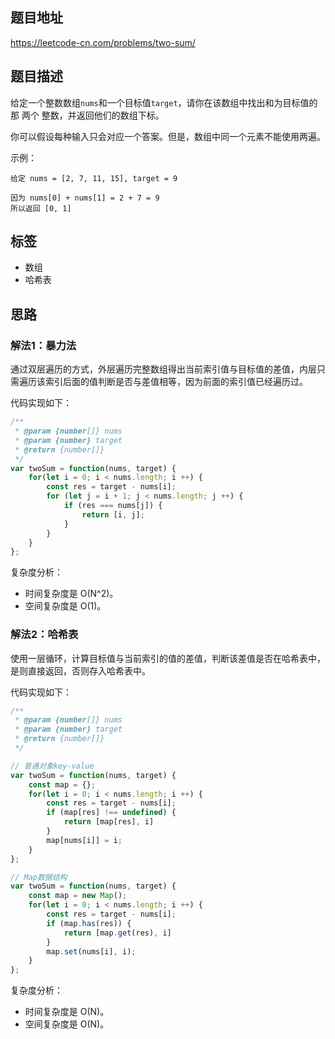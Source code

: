 ## 题目地址

https://leetcode-cn.com/problems/two-sum/

## 题目描述

给定一个整数数组`nums`和一个目标值`target`，请你在该数组中找出和为目标值的那 两个 整数，并返回他们的数组下标。

你可以假设每种输入只会对应一个答案。但是，数组中同一个元素不能使用两遍。

示例：
```
给定 nums = [2, 7, 11, 15], target = 9

因为 nums[0] + nums[1] = 2 + 7 = 9
所以返回 [0, 1]
```

## 标签

- 数组
- 哈希表

## 思路

### 解法1：暴力法

通过双层遍历的方式，外层遍历完整数组得出当前索引值与目标值的差值，内层只需遍历该索引后面的值判断是否与差值相等，因为前面的索引值已经遍历过。

代码实现如下：
```javascript
/**
 * @param {number[]} nums
 * @param {number} target
 * @return {number[]}
 */
var twoSum = function(nums, target) {
    for(let i = 0; i < nums.length; i ++) {
        const res = target - nums[i];
        for (let j = i + 1; j < nums.length; j ++) {
            if (res === nums[j]) {
                return [i, j];
            }
        }
    }
};
```

复杂度分析：

- 时间复杂度是 O(N^2)。
- 空间复杂度是 O(1)。

### 解法2：哈希表

使用一层循环，计算目标值与当前索引的值的差值，判断该差值是否在哈希表中，是则直接返回，否则存入哈希表中。

代码实现如下：
```javascript
/**
 * @param {number[]} nums
 * @param {number} target
 * @return {number[]}
 */

// 普通对象key-value
var twoSum = function(nums, target) {
    const map = {};
    for(let i = 0; i < nums.length; i ++) {
        const res = target - nums[i];
        if (map[res] !== undefined) {
            return [map[res], i]
        }
        map[nums[i]] = i;
    }
};

// Map数据结构
var twoSum = function(nums, target) {
    const map = new Map();
    for(let i = 0; i < nums.length; i ++) {
        const res = target - nums[i];
        if (map.has(res)) {
            return [map.get(res), i]
        }
        map.set(nums[i], i);
    }
};
```

复杂度分析：

- 时间复杂度是 O(N)。
- 空间复杂度是 O(N)。
